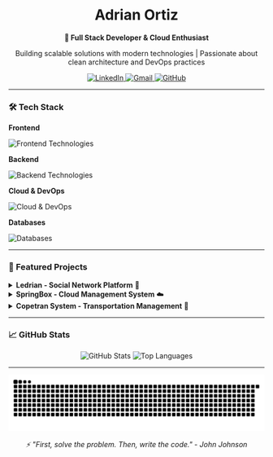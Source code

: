 <div align="center">
  <h1>Adrian Ortiz</h1>
  <p><strong>🚀 Full Stack Developer & Cloud Enthusiast</strong></p>
  <p>Building scalable solutions with modern technologies | Passionate about clean architecture and DevOps practices</p>
  
  <p>
    <a href="https://www.linkedin.com/in/adrian-ustariz-ortiz-a8618b29b/" target="_blank">
      <img src="https://skillicons.dev/icons?i=linkedin" alt="LinkedIn" />
    </a>
    <a href="mailto:dxniel7328@gmail.com" target="_blank">
      <img src="https://skillicons.dev/icons?i=gmail" alt="Gmail" />
    </a>
    <a href="https://github.com/Adrian-ortiz0" target="_blank">
      <img src="https://skillicons.dev/icons?i=github" alt="GitHub" />
    </a>
  </p>
</div>

---

### 🛠️ Tech Stack

**Frontend**  
<p align="start">
  <img src="https://skillicons.dev/icons?i=css,html,js,react,materialui,tailwind" alt="Frontend Technologies"/>
</p>

**Backend**  
<p align="start">
  <img src="https://skillicons.dev/icons?i=java,spring,py,django,flask,cs,dotnet" alt="Backend Technologies"/>
</p>

**Cloud & DevOps**  
<p align="start">
  <img src="https://skillicons.dev/icons?i=aws,azure,docker,kubernetes,git,github" alt="Cloud & DevOps"/>
</p>

**Databases**  
<p align="start">
  <img src="https://skillicons.dev/icons?i=mysql,postgresql,mongo" alt="Databases"/>
</p>

---

### 🌟 Featured Projects

<details>
  <summary><b>Ledrian - Social Network Platform</b> 🔗</summary>
  <ul>
    <li>Modern social media platform with real-time interactions</li>
    <li>Features: User authentication, post creation, comments system, notifications</li>
    <li>Tech Stack: React, Spring Boot, PostgreSQL, AWS EC2, Docker</li>
    <li>[Explore the docs »](https://github.com/Adrian-ortiz0/ledrian)</li>
  </ul>
</details>

<details>
  <summary><b>SpringBox - Cloud Management System</b> ☁️</summary>
  <ul>
    <li>Enterprise-level cloud resource management solution</li>
    <li>Features: Microservices architecture, CI/CD pipeline, Kubernetes orchestration</li>
    <li>Tech Stack: Spring Cloud, Azure, Kubernetes, Python, .NET Core</li>
    <li>[View repository »](https://github.com/Adrian-ortiz0/springbox)</li>
  </ul>
</details>

<details>
  <summary><b>Copetran System - Transportation Management</b> 🚌</summary>
  <ul>
    <li>Comprehensive transportation management system for a Colombian enterprise</li>
    <li>Features: Ticket management, fleet tracking, financial reporting</li>
    <li>Tech Stack: C#, ASP.NET, MySQL, Docker, Azure Functions</li>
    <li>[Project Demo »](https://github.com/Adrian-ortiz0/copetran-system)</li>
  </ul>
</details>

---

### 📈 GitHub Stats

<div align="center">
  <img height="180em" src="https://github-readme-stats.vercel.app/api?username=Adrian-ortiz0&show_icons=true&theme=radical&count_private=true" alt="GitHub Stats"/>
  <img height="180em" src="https://github-readme-stats.vercel.app/api/top-langs/?username=Adrian-ortiz0&layout=compact&theme=radical" alt="Top Languages"/>
</div>

---

<p align="center">
  <img src="https://github.com/7oSkaaa/7oSkaaa/blob/output/github-contribution-grid-snake.svg" alt="Snake Game"/>
</p>

<div align="center">
  <p>
    <i>⚡️ "First, solve the problem. Then, write the code." - John Johnson</i>
  </p>
</div>
